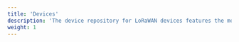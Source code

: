 ```yaml
---
title: 'Devices'
description: 'The device repository for LoRaWAN devices features the most popular products within the LoRaWAN Ecosystem.'
weight: 1
---
```

